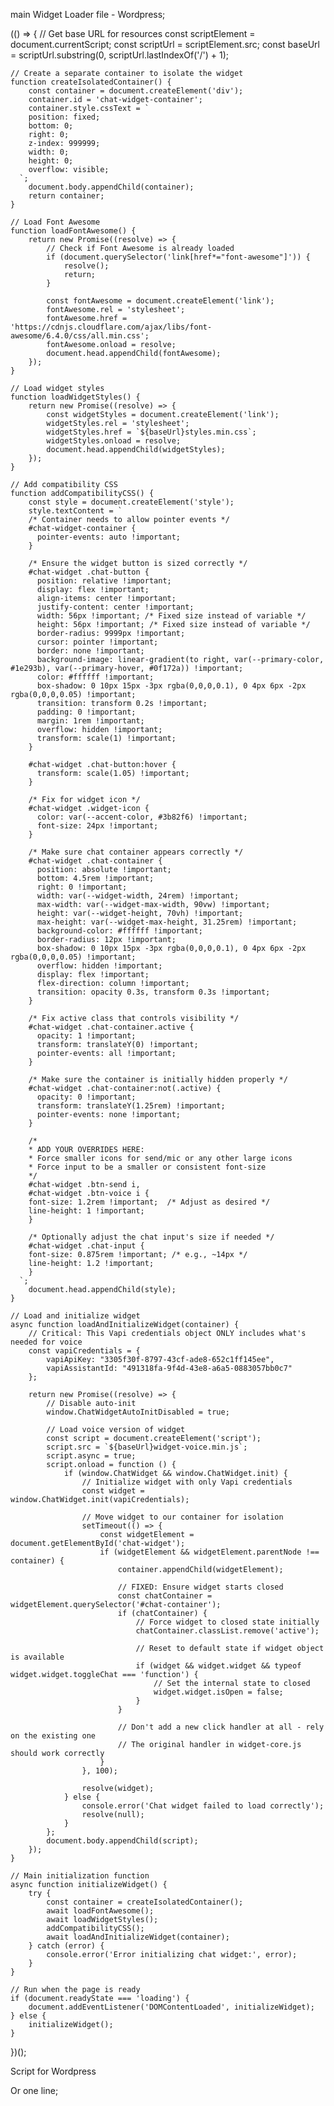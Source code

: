 main Widget Loader file - Wordpress;


(() => {
    // Get base URL for resources
    const scriptElement = document.currentScript;
    const scriptUrl = scriptElement.src;
    const baseUrl = scriptUrl.substring(0, scriptUrl.lastIndexOf('/') + 1);

    // Create a separate container to isolate the widget
    function createIsolatedContainer() {
        const container = document.createElement('div');
        container.id = 'chat-widget-container';
        container.style.cssText = `
        position: fixed;
        bottom: 0;
        right: 0;
        z-index: 999999;
        width: 0;
        height: 0;
        overflow: visible;
      `;
        document.body.appendChild(container);
        return container;
    }

    // Load Font Awesome
    function loadFontAwesome() {
        return new Promise((resolve) => {
            // Check if Font Awesome is already loaded
            if (document.querySelector('link[href*="font-awesome"]')) {
                resolve();
                return;
            }

            const fontAwesome = document.createElement('link');
            fontAwesome.rel = 'stylesheet';
            fontAwesome.href = 'https://cdnjs.cloudflare.com/ajax/libs/font-awesome/6.4.0/css/all.min.css';
            fontAwesome.onload = resolve;
            document.head.appendChild(fontAwesome);
        });
    }

    // Load widget styles
    function loadWidgetStyles() {
        return new Promise((resolve) => {
            const widgetStyles = document.createElement('link');
            widgetStyles.rel = 'stylesheet';
            widgetStyles.href = `${baseUrl}styles.min.css`;
            widgetStyles.onload = resolve;
            document.head.appendChild(widgetStyles);
        });
    }

    // Add compatibility CSS
    function addCompatibilityCSS() {
        const style = document.createElement('style');
        style.textContent = `
        /* Container needs to allow pointer events */
        #chat-widget-container {
          pointer-events: auto !important;
        }
        
        /* Ensure the widget button is sized correctly */
        #chat-widget .chat-button {
          position: relative !important;
          display: flex !important;
          align-items: center !important;
          justify-content: center !important;
          width: 56px !important; /* Fixed size instead of variable */
          height: 56px !important; /* Fixed size instead of variable */
          border-radius: 9999px !important;
          cursor: pointer !important;
          border: none !important;
          background-image: linear-gradient(to right, var(--primary-color, #1e293b), var(--primary-hover, #0f172a)) !important;
          color: #ffffff !important;
          box-shadow: 0 10px 15px -3px rgba(0,0,0,0.1), 0 4px 6px -2px rgba(0,0,0,0.05) !important;
          transition: transform 0.2s !important;
          padding: 0 !important;
          margin: 1rem !important;
          overflow: hidden !important;
          transform: scale(1) !important;
        }
        
        #chat-widget .chat-button:hover {
          transform: scale(1.05) !important;
        }
        
        /* Fix for widget icon */
        #chat-widget .widget-icon {
          color: var(--accent-color, #3b82f6) !important;
          font-size: 24px !important;
        }
        
        /* Make sure chat container appears correctly */
        #chat-widget .chat-container {
          position: absolute !important;
          bottom: 4.5rem !important;
          right: 0 !important;
          width: var(--widget-width, 24rem) !important;
          max-width: var(--widget-max-width, 90vw) !important;
          height: var(--widget-height, 70vh) !important;
          max-height: var(--widget-max-height, 31.25rem) !important;
          background-color: #ffffff !important;
          border-radius: 12px !important;
          box-shadow: 0 10px 15px -3px rgba(0,0,0,0.1), 0 4px 6px -2px rgba(0,0,0,0.05) !important;
          overflow: hidden !important;
          display: flex !important;
          flex-direction: column !important;
          transition: opacity 0.3s, transform 0.3s !important;
        }
        
        /* Fix active class that controls visibility */
        #chat-widget .chat-container.active {
          opacity: 1 !important;
          transform: translateY(0) !important;
          pointer-events: all !important;
        }
        
        /* Make sure the container is initially hidden properly */
        #chat-widget .chat-container:not(.active) {
          opacity: 0 !important;
          transform: translateY(1.25rem) !important;
          pointer-events: none !important;
        }

        /*
        * ADD YOUR OVERRIDES HERE:
        * Force smaller icons for send/mic or any other large icons
        * Force input to be a smaller or consistent font-size
        */
        #chat-widget .btn-send i,
        #chat-widget .btn-voice i {
        font-size: 1.2rem !important;  /* Adjust as desired */
        line-height: 1 !important;
        }

        /* Optionally adjust the chat input's size if needed */
        #chat-widget .chat-input {
        font-size: 0.875rem !important; /* e.g., ~14px */
        line-height: 1.2 !important;
        }
      `;
        document.head.appendChild(style);
    }

    // Load and initialize widget
    async function loadAndInitializeWidget(container) {
        // Critical: This Vapi credentials object ONLY includes what's needed for voice
        const vapiCredentials = {
            vapiApiKey: "3305f30f-8797-43cf-ade8-652c1ff145ee",
            vapiAssistantId: "491318fa-9f4d-43e8-a6a5-0883057bb0c7"
        };

        return new Promise((resolve) => {
            // Disable auto-init
            window.ChatWidgetAutoInitDisabled = true;

            // Load voice version of widget
            const script = document.createElement('script');
            script.src = `${baseUrl}widget-voice.min.js`;
            script.async = true;
            script.onload = function () {
                if (window.ChatWidget && window.ChatWidget.init) {
                    // Initialize widget with only Vapi credentials
                    const widget = window.ChatWidget.init(vapiCredentials);

                    // Move widget to our container for isolation
                    setTimeout(() => {
                        const widgetElement = document.getElementById('chat-widget');
                        if (widgetElement && widgetElement.parentNode !== container) {
                            container.appendChild(widgetElement);

                            // FIXED: Ensure widget starts closed
                            const chatContainer = widgetElement.querySelector('#chat-container');
                            if (chatContainer) {
                                // Force widget to closed state initially
                                chatContainer.classList.remove('active');
                                
                                // Reset to default state if widget object is available
                                if (widget && widget.widget && typeof widget.widget.toggleChat === 'function') {
                                    // Set the internal state to closed
                                    widget.widget.isOpen = false;
                                }
                            }

                            // Don't add a new click handler at all - rely on the existing one
                            // The original handler in widget-core.js should work correctly
                        }
                    }, 100);

                    resolve(widget);
                } else {
                    console.error('Chat widget failed to load correctly');
                    resolve(null);
                }
            };
            document.body.appendChild(script);
        });
    }

    // Main initialization function
    async function initializeWidget() {
        try {
            const container = createIsolatedContainer();
            await loadFontAwesome();
            await loadWidgetStyles();
            addCompatibilityCSS();
            await loadAndInitializeWidget(container);
        } catch (error) {
            console.error('Error initializing chat widget:', error);
        }
    }

    // Run when the page is ready
    if (document.readyState === 'loading') {
        document.addEventListener('DOMContentLoaded', initializeWidget);
    } else {
        initializeWidget();
    }
})();




Script for Wordpress

<script>
  // Create a script element
  var script = document.createElement('script');
  script.src = "https://path_to_your_widget_here/widget-loader.js";
  script.async = true;
  
  // Append to head
  document.head.appendChild(script);
</script>


Or one line;

<script src="https://path_to_your_widget_here/widget-loader.js"></script>